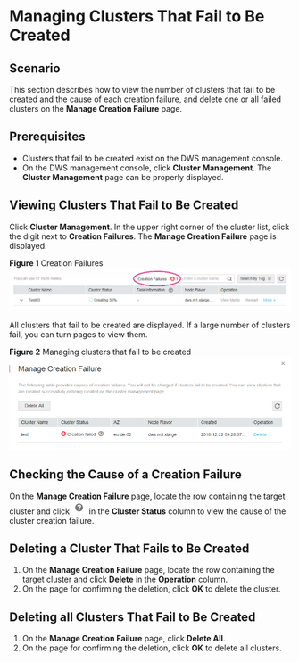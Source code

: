 # Managing Clusters That Fail to Be Created<a name="dws_01_0073"></a>

## Scenario<a name="section43782126162722"></a>

This section describes how to view the number of clusters that fail to be created and the cause of each creation failure, and delete one or all failed clusters on the  **Manage Creation Failure**  page.

## Prerequisites<a name="section30611524102750"></a>

-   Clusters that fail to be created exist on the DWS management console.
-   On the DWS management console, click  **Cluster Management**. The  **Cluster Management**  page can be properly displayed.

## Viewing Clusters That Fail to Be Created<a name="section13594386114220"></a>

Click  **Cluster Management**. In the upper right corner of the cluster list, click the digit next to  **Creation Failures**. The  **Manage Creation Failure**  page is displayed.

**Figure  1**  Creation Failures<a name="fig43414196368"></a>  
![](figures/creation-failures.png "creation-failures")

All clusters that fail to be created are displayed. If a large number of clusters fail, you can turn pages to view them.

**Figure  2**  Managing clusters that fail to be created<a name="fig915917146449"></a>  
![](figures/managing-clusters-that-fail-to-be-created.png "managing-clusters-that-fail-to-be-created")

## Checking the Cause of a Creation Failure<a name="section39994919104021"></a>

On the  **Manage Creation Failure**  page, locate the row containing the target cluster and click  ![](figures/icon_dws_info.png)  in the  **Cluster Status**  column to view the cause of the cluster creation failure.

## Deleting a Cluster That Fails to Be Created<a name="section30523241103312"></a>

1.  On the  **Manage Creation Failure**  page, locate the row containing the target cluster and click  **Delete**  in the  **Operation**  column.
2.  On the page for confirming the deletion, click  **OK**  to delete the cluster.

## Deleting all Clusters That Fail to Be Created<a name="section45392753103719"></a>

1.  On the  **Manage Creation Failure**  page, click  **Delete All**.
2.  On the page for confirming the deletion, click  **OK**  to delete all clusters.

